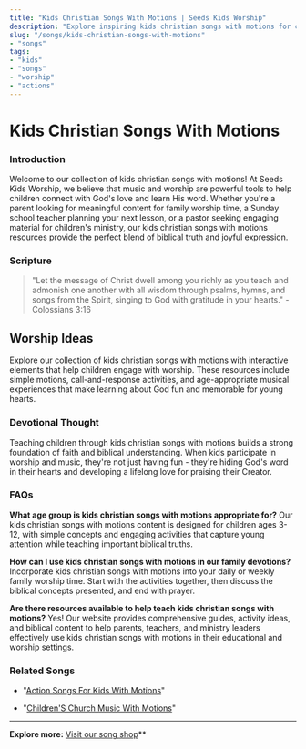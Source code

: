 ```yaml
---
title: "Kids Christian Songs With Motions | Seeds Kids Worship"
description: "Explore inspiring kids christian songs with motions for children's worship and faith development. Biblical music resources for families and ministry."
slug: "/songs/kids-christian-songs-with-motions"
- "songs"
tags:
- "kids"
- "songs"
- "worship"
- "actions"
---
```


# Kids Christian Songs With Motions

### Introduction

Welcome to our collection of kids christian songs with motions! At Seeds Kids Worship, we believe that music and worship are powerful tools to help children connect with God's love and learn His word. Whether you're a parent looking for meaningful content for family worship time, a Sunday school teacher planning your next lesson, or a pastor seeking engaging material for children's ministry, our kids christian songs with motions resources provide the perfect blend of biblical truth and joyful expression.

### Scripture

> "Let the message of Christ dwell among you richly as you teach and admonish one another with all wisdom through psalms, hymns, and songs from the Spirit, singing to God with gratitude in your hearts." - Colossians 3:16

## Worship Ideas

Explore our collection of kids christian songs with motions with interactive elements that help children engage with worship. These resources include simple motions, call-and-response activities, and age-appropriate musical experiences that make learning about God fun and memorable for young hearts.

### Devotional Thought

Teaching children through kids christian songs with motions builds a strong foundation of faith and biblical understanding. When kids participate in worship and music, they're not just having fun - they're hiding God's word in their hearts and developing a lifelong love for praising their Creator.

### FAQs

**What age group is kids christian songs with motions appropriate for?**
Our kids christian songs with motions content is designed for children ages 3-12, with simple concepts and engaging activities that capture young attention while teaching important biblical truths.

**How can I use kids christian songs with motions in our family devotions?**
Incorporate kids christian songs with motions into your daily or weekly family worship time. Start with the activities together, then discuss the biblical concepts presented, and end with prayer.

**Are there resources available to help teach kids christian songs with motions?**
Yes! Our website provides comprehensive guides, activity ideas, and biblical content to help parents, teachers, and ministry leaders effectively use kids christian songs with motions in their educational and worship settings.

### Related Songs

- "[Action Songs For Kids With Motions](/songs/action-songs-for-kids-with-motions/)"

- "[Children'S Church Music With Motions](/songs/children-s-church-music-with-motions/)"

---

**Explore more:** [Visit our song shop](https://seedskidsworship.com/shop)**

<!-- Schema Markup -->
<script type="application/ld+json">
{
  "@context": "https://schema.org",
  "@type": "MusicRecording",
  "name": "Kids Christian Songs With Motions",
  "byArtist": {
    "@type": "MusicGroup",
    "name": "Seeds Kids Worship"
  },
  "isFamilyFriendly": true,
  "url": "https://seedskidsworship.com/songs/kids-christian-songs-with-motions/"
}
</script>